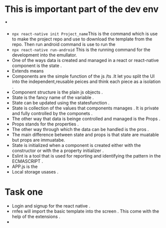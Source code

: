 # This is important part of the dev env .
- `npx react-native init Project_name`This is the command which is use to make the project repo and use to download the template from the repo. Then run android command is use to run the 
- `npx react-native run-android` This is the running command for the development into the emullator.
- One of the ways data is created and managed  in a react or react-native component  is the state .
- Extends means 
- Components are the simple function of the js /ts .It let you split the UI  into the independent,reusable peices and think each piece as a isolation .
- Component structure is the plain js objects .
- State is the fancy name of the variable .
- State can be updated using the statesfunction .
- State is collection of the values that components manages . It is private and fully controlled by the componets .
- The other way that data is beinge controlled and managed is the Props .
- Props stands for the properties .
- The other way through which the data can be handled is the pros .
- The main difference between  state and props is that state are  muatable but props are immuatabe.
- State is initialized when a component is created either with the constructor or with the a property initializer .  
- Eslint is a tool that is used for reporting and identifying the pattern in the ECMASCRIPT .
- APP.js is the 
- Local storage usases .
# Task one
- Login and signup for the react native .
- rnfes will import the basic template into the screen . This come with the help of the extensions .
- 
